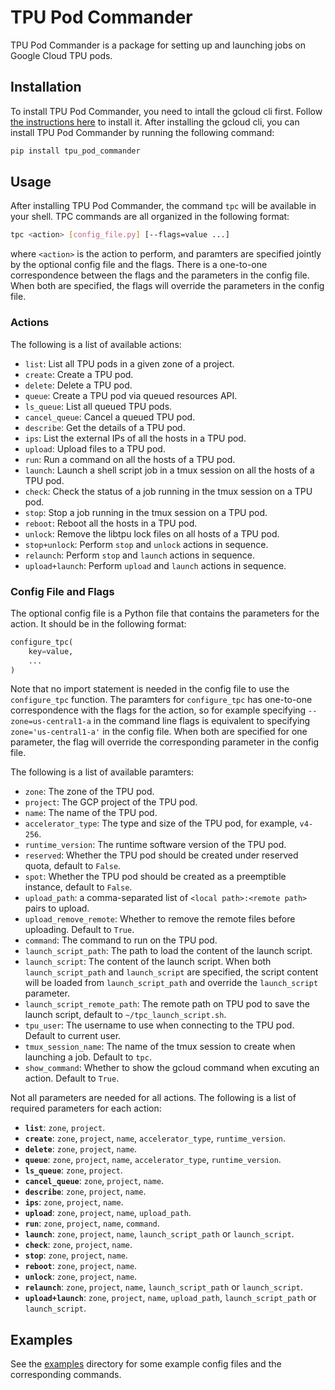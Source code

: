 # TPU Pod Commander
TPU Pod Commander is a package for setting up and launching jobs on Google Cloud TPU pods.

## Installation
To install TPU Pod Commander, you need to intall the gcloud cli first. Follow
[the instructions here](https://cloud.google.com/sdk/docs/install) to install it.
After installing the gcloud cli, you can install TPU Pod Commander by running the following command:
```bash
pip install tpu_pod_commander
```


## Usage
After installing TPU Pod Commander, the command `tpc` will be available in your
shell. TPC commands are all organized in the following format:
```bash
tpc <action> [config_file.py] [--flags=value ...]
```
where `<action>` is the action to perform, and paramters are specified jointly
by the optional config file and the flags. There is a one-to-one correspondence
between the flags and the parameters in the config file. When both are specified,
the flags will override the parameters in the config file.


### Actions
The following is a list of available actions:
- `list`: List all TPU pods in a given zone of a project.
- `create`: Create a TPU pod.
- `delete`: Delete a TPU pod.
- `queue`: Create a TPU pod via queued resources API.
- `ls_queue`: List all queued TPU pods.
- `cancel_queue`: Cancel a queued TPU pod.
- `describe`: Get the details of a TPU pod.
- `ips`: List the external IPs of all the hosts in a TPU pod.
- `upload`: Upload files to a TPU pod.
- `run`: Run a command on all the hosts of a TPU pod.
- `launch`: Launch a shell script job in a tmux session on all the hosts of a TPU pod.
- `check`: Check the status of a job running in the tmux session on a TPU pod.
- `stop`: Stop a job running in the tmux session on a TPU pod.
- `reboot`: Reboot all the hosts in a TPU pod.
- `unlock`: Remove the libtpu lock files on all hosts of a TPU pod.
- `stop+unlock`: Perform `stop` and `unlock` actions in sequence.
- `relaunch`: Perform `stop` and `launch` actions in sequence.
- `upload+launch`: Perform `upload` and `launch` actions in sequence.


### Config File and Flags
The optional config file is a Python file that contains the parameters for the
action. It should be in the following format:
```python
configure_tpc(
    key=value,
    ...
)
```
Note that no import statement is needed in the config file to use the
`configure_tpc` function. The paramters for `configure_tpc` has one-to-one
correspondence with the flags for the action, so for example specifying
`--zone=us-central1-a` in the command line flags is equivalent to specifying
`zone='us-central1-a'` in the config file. When both are specified for one
parameter, the flag will override the corresponding parameter in the config file.

The following is a list of available paramters:
- `zone`: The zone of the TPU pod.
- `project`: The GCP project of the TPU pod.
- `name`: The name of the TPU pod.
- `accelerator_type`: The type and size of the TPU pod, for example, `v4-256`.
- `runtime_version`: The runtime software version of the TPU pod.
- `reserved`: Whether the TPU pod should be created under reserved quota, default to `False`.
- `spot`: Whether the TPU pod should be created as a preemptible instance, default to `False`.
- `upload_path`: a comma-separated list of `<local path>:<remote path>` pairs to upload.
- `upload_remove_remote`: Whether to remove the remote files before uploading. Default to `True`.
- `command`: The command to run on the TPU pod.
- `launch_script_path`: The path to load the content of the launch script.
- `launch_script`: The content of the launch script. When both `launch_script_path`
  and `launch_script` are specified, the script content will be loaded from
  `launch_script_path` and override the `launch_script` parameter.
- `launch_script_remote_path`: The remote path on TPU pod to save the launch script,
  default to `~/tpc_launch_script.sh`.
- `tpu_user`: The username to use when connecting to the TPU pod. Default to current user.
- `tmux_session_name`: The name of the tmux session to create when launching a job.
  Default to `tpc`.
- `show_command`: Whether to show the gcloud command when excuting an action. Default to `True`.



Not all parameters are needed for all actions. The following is a list of required
parameters for each action:
- **`list`**: `zone`, `project`.
- **`create`**: `zone`, `project`, `name`, `accelerator_type`, `runtime_version`.
- **`delete`**: `zone`, `project`, `name`.
- **`queue`**: `zone`, `project`, `name`, `accelerator_type`, `runtime_version`.
- **`ls_queue`**: `zone`, `project`.
- **`cancel_queue`**: `zone`, `project`, `name`.
- **`describe`**: `zone`, `project`, `name`.
- **`ips`**: `zone`, `project`, `name`.
- **`upload`**: `zone`, `project`, `name`, `upload_path`.
- **`run`**: `zone`, `project`, `name`, `command`.
- **`launch`**: `zone`, `project`, `name`, `launch_script_path` or `launch_script`.
- **`check`**: `zone`, `project`, `name`.
- **`stop`**: `zone`, `project`, `name`.
- **`reboot`**: `zone`, `project`, `name`.
- **`unlock`**: `zone`, `project`, `name`.
- **`relaunch`**: `zone`, `project`, `name`, `launch_script_path` or `launch_script`.
- **`upload+launch`**: `zone`, `project`, `name`, `upload_path`, `launch_script_path` or `launch_script`.


## Examples
See the [examples](examples) directory for some example config files and
the corresponding commands.

